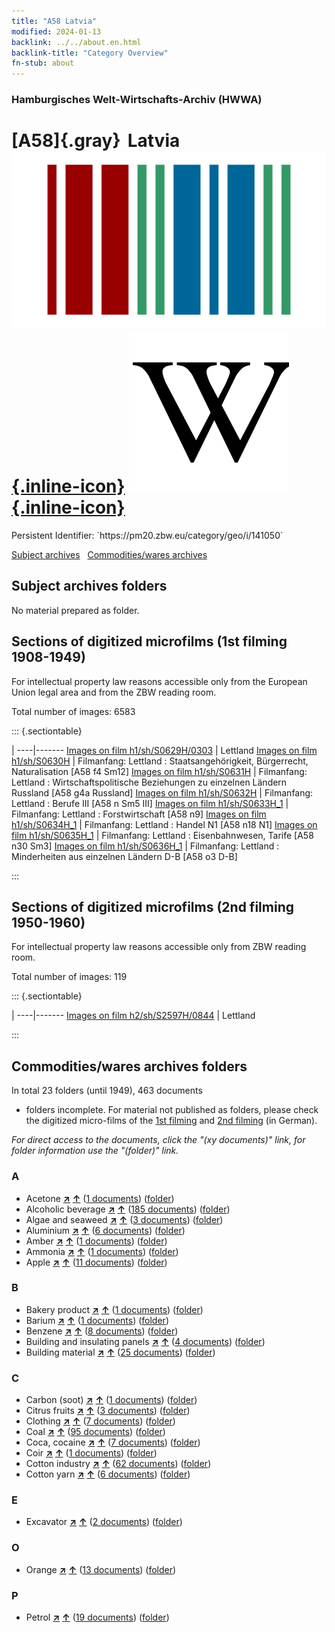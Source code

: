 ```yaml
---
title: "A58 Latvia"
modified: 2024-01-13
backlink: ../../about.en.html
backlink-title: "Category Overview"
fn-stub: about
---
```


### Hamburgisches Welt-Wirtschafts-Archiv (HWWA)

# [A58]{.gray}&#8201; Latvia &#160; [![Wikidata](/images/Wikidata-logo.svg "Wikidata"){.inline-icon}](http://www.wikidata.org/entity/Q211) [![Wikipedia](/images/Wikipedia-W.svg "Wikipedia"){.inline-icon}](https://en.wikipedia.org/wiki/Latvia)

<div class="hint">Persistent Identifier: `https://pm20.zbw.eu/category/geo/i/141050`</div>





[Subject archives](#subject-archives-folders) &#160; [Commodities/wares archives](#commoditieswares-archives-folders)




## Subject archives folders








No material prepared as folder.



<a id="filmsections" />

## Sections of digitized microfilms (1st filming 1908-1949)

<p>For intellectual property law reasons accessible only from the European Union legal area and from the ZBW reading room.</p>



<p>Total number of images: 6583</p>




::: {.sectiontable}

 | 
----|-------
<a class="btn" href="https://pm20.zbw.eu/film/h1/sh/S0629H/0303" rel="nofollow">Images on film h1/sh/S0629H/0303</a> | Lettland
<a class="btn" href="https://pm20.zbw.eu/film/h1/sh/S0630H" rel="nofollow">Images on film h1/sh/S0630H</a> | Filmanfang: Lettland : Staatsangehörigkeit, Bürgerrecht, Naturalisation [A58 f4 Sm12]
<a class="btn" href="https://pm20.zbw.eu/film/h1/sh/S0631H" rel="nofollow">Images on film h1/sh/S0631H</a> | Filmanfang: Lettland : Wirtschaftspolitische Beziehungen zu einzelnen Ländern Russland [A58 g4a Russland]
<a class="btn" href="https://pm20.zbw.eu/film/h1/sh/S0632H" rel="nofollow">Images on film h1/sh/S0632H</a> | Filmanfang: Lettland : Berufe III [A58 n Sm5 III]
<a class="btn" href="https://pm20.zbw.eu/film/h1/sh/S0633H_1" rel="nofollow">Images on film h1/sh/S0633H_1</a> | Filmanfang: Lettland : Forstwirtschaft [A58 n9]
<a class="btn" href="https://pm20.zbw.eu/film/h1/sh/S0634H_1" rel="nofollow">Images on film h1/sh/S0634H_1</a> | Filmanfang: Lettland : Handel N1 [A58 n18 N1]
<a class="btn" href="https://pm20.zbw.eu/film/h1/sh/S0635H_1" rel="nofollow">Images on film h1/sh/S0635H_1</a> | Filmanfang: Lettland : Eisenbahnwesen, Tarife [A58 n30 Sm3]
<a class="btn" href="https://pm20.zbw.eu/film/h1/sh/S0636H_1" rel="nofollow">Images on film h1/sh/S0636H_1</a> | Filmanfang: Lettland : Minderheiten aus einzelnen Ländern D-B [A58 o3 D-B]


:::




## Sections of digitized microfilms (2nd filming 1950-1960)

<p>For intellectual property law reasons accessible only from ZBW reading room.</p>



<p>Total number of images: 119</p>




::: {.sectiontable}

 | 
----|-------
<a class="btn" href="https://pm20.zbw.eu/film/h2/sh/S2597H/0844" rel="nofollow">Images on film h2/sh/S2597H/0844</a> | Lettland


:::














## Commodities/wares archives folders











In total 23 folders (until 1949), 463 documents
- folders incomplete.  For material not published as folders, please check the
digitized micro-films of the [1st filming](/film/h1_wa.de.html) and [2nd
filming](/film/h2_wa.de.html) (in German).

_For direct access to the documents, click the "(xy documents)" link, for folder information use the "(folder)" link._



### A

- Acetone [**&nearr;**](../../../ware/i/142022/about.en.html "Acetone (xXX all over the world)") [**&uarr;**](../../../ware/about.en.html#PID13-Ko03 "Ware category system") (<a href="https://pm20.zbw.eu/iiifview/folder/wa/142022,141050" title="about: Acetone : Latvia" target="_blank">1 documents</a>) ([folder](../../../../folder/wa/1420xx/142022/1410xx/141050/about.en.html))
- Alcoholic beverage [**&nearr;**](../../../ware/i/141966/about.en.html "Alcoholic beverage (xXX all over the world)") [**&uarr;**](../../../ware/about.en.html#PID20.02-Sp "Ware category system") (<a href="https://pm20.zbw.eu/iiifview/folder/wa/141966,141050" title="about: Alcoholic beverage : Latvia" target="_blank">185 documents</a>) ([folder](../../../../folder/wa/1419xx/141966/1410xx/141050/about.en.html))
- Algae and seaweed [**&nearr;**](../../../ware/i/141959/about.en.html "Algae and seaweed (xXX all over the world)") [**&uarr;**](../../../ware/about.en.html#PLW07-Mp01 "Ware category system") (<a href="https://pm20.zbw.eu/iiifview/folder/wa/141959,141050" title="about: Algae and seaweed : Latvia" target="_blank">3 documents</a>) ([folder](../../../../folder/wa/1419xx/141959/1410xx/141050/about.en.html))
- Aluminium [**&nearr;**](../../../ware/i/141969/about.en.html "Aluminium (xXX all over the world)") [**&uarr;**](../../../ware/about.en.html#PID07.01-Lm01 "Ware category system") (<a href="https://pm20.zbw.eu/iiifview/folder/wa/141969,141050" title="about: Aluminium : Latvia" target="_blank">6 documents</a>) ([folder](../../../../folder/wa/1419xx/141969/1410xx/141050/about.en.html))
- Amber [**&nearr;**](../../../ware/i/142111/about.en.html "Amber (xXX all over the world)") [**&uarr;**](../../../ware/about.en.html#PID04-Sc01 "Ware category system") (<a href="https://pm20.zbw.eu/iiifview/folder/wa/142111,141050" title="about: Amber : Latvia" target="_blank">1 documents</a>) ([folder](../../../../folder/wa/1421xx/142111/1410xx/141050/about.en.html))
- Ammonia [**&nearr;**](../../../ware/i/165930/about.en.html "Ammonia (xXX all over the world)") [**&uarr;**](../../../ware/about.en.html#PID13-Du01 "Ware category system") (<a href="https://pm20.zbw.eu/iiifview/folder/wa/165930,141050" title="about: Ammonia : Latvia" target="_blank">1 documents</a>) ([folder](../../../../folder/wa/1659xx/165930/1410xx/141050/about.en.html))
- Apple [**&nearr;**](../../../ware/i/141980/about.en.html "Apple (xXX all over the world)") [**&uarr;**](../../../ware/about.en.html#PLW04-Ob01 "Ware category system") (<a href="https://pm20.zbw.eu/iiifview/folder/wa/141980,141050" title="about: Apple : Latvia" target="_blank">11 documents</a>) ([folder](../../../../folder/wa/1419xx/141980/1410xx/141050/about.en.html))

### B

- Bakery product [**&nearr;**](../../../ware/i/142026/about.en.html "Bakery product (xXX all over the world)") [**&uarr;**](../../../ware/about.en.html#PID20-Ba "Ware category system") (<a href="https://pm20.zbw.eu/iiifview/folder/wa/142026,141050" title="about: Bakery product : Latvia" target="_blank">1 documents</a>) ([folder](../../../../folder/wa/1420xx/142026/1410xx/141050/about.en.html))
- Barium [**&nearr;**](../../../ware/i/142042/about.en.html "Barium (xXX all over the world)") [**&uarr;**](../../../ware/about.en.html#PID07.01-Lm02 "Ware category system") (<a href="https://pm20.zbw.eu/iiifview/folder/wa/142042,141050" title="about: Barium : Latvia" target="_blank">1 documents</a>) ([folder](../../../../folder/wa/1420xx/142042/1410xx/141050/about.en.html))
- Benzene [**&nearr;**](../../../ware/i/142110/about.en.html "Benzene (xXX all over the world)") [**&uarr;**](../../../ware/about.en.html#PID13-Ko04 "Ware category system") (<a href="https://pm20.zbw.eu/iiifview/folder/wa/142110,141050" title="about: Benzene : Latvia" target="_blank">8 documents</a>) ([folder](../../../../folder/wa/1421xx/142110/1410xx/141050/about.en.html))
- Building and insulating panels [**&nearr;**](../../../ware/i/142083/about.en.html "Building and insulating panels (xXX all over the world)") [**&uarr;**](../../../ware/about.en.html#PID22-Bf01 "Ware category system") (<a href="https://pm20.zbw.eu/iiifview/folder/wa/142083,141050" title="about: Building and insulating panels : Latvia" target="_blank">4 documents</a>) ([folder](../../../../folder/wa/1420xx/142083/1410xx/141050/about.en.html))
- Building material [**&nearr;**](../../../ware/i/142086/about.en.html "Building material (xXX all over the world)") [**&uarr;**](../../../ware/about.en.html#PID22-Bs "Ware category system") (<a href="https://pm20.zbw.eu/iiifview/folder/wa/142086,141050" title="about: Building material : Latvia" target="_blank">25 documents</a>) ([folder](../../../../folder/wa/1420xx/142086/1410xx/141050/about.en.html))

### C

- Carbon (soot) [**&nearr;**](../../../ware/i/143123/about.en.html "Carbon (soot) (xXX all over the world)") [**&uarr;**](../../../ware/about.en.html#PRB02.01-Ru "Ware category system") (<a href="https://pm20.zbw.eu/iiifview/folder/wa/143123,141050" title="about: Carbon (soot) : Latvia" target="_blank">1 documents</a>) ([folder](../../../../folder/wa/1431xx/143123/1410xx/141050/about.en.html))
- Citrus fruits [**&nearr;**](../../../ware/i/141948/about.en.html "Citrus fruits (xXX all over the world)") [**&uarr;**](../../../ware/about.en.html#PLW04-Zs "Ware category system") (<a href="https://pm20.zbw.eu/iiifview/folder/wa/141948,141050" title="about: Citrus fruits : Latvia" target="_blank">3 documents</a>) ([folder](../../../../folder/wa/1419xx/141948/1410xx/141050/about.en.html))
- Clothing [**&nearr;**](../../../ware/i/142106/about.en.html "Clothing (xXX all over the world)") [**&uarr;**](../../../ware/about.en.html#PID19-Bk "Ware category system") (<a href="https://pm20.zbw.eu/iiifview/folder/wa/142106,141050" title="about: Clothing : Latvia" target="_blank">7 documents</a>) ([folder](../../../../folder/wa/1421xx/142106/1410xx/141050/about.en.html))
- Coal [**&nearr;**](../../../ware/i/143120/about.en.html "Coal (xXX all over the world)") [**&uarr;**](../../../ware/about.en.html#PRB02.01 "Ware category system") (<a href="https://pm20.zbw.eu/iiifview/folder/wa/143120,141050" title="about: Coal : Latvia" target="_blank">95 documents</a>) ([folder](../../../../folder/wa/1431xx/143120/1410xx/141050/about.en.html))
- Coca, cocaine [**&nearr;**](../../../ware/i/143124/about.en.html "Coca, cocaine (xXX all over the world)") [**&uarr;**](../../../ware/about.en.html#PID04-Dr05 "Ware category system") (<a href="https://pm20.zbw.eu/iiifview/folder/wa/143124,141050" title="about: Coca, cocaine : Latvia" target="_blank">7 documents</a>) ([folder](../../../../folder/wa/1431xx/143124/1410xx/141050/about.en.html))
- Coir [**&nearr;**](../../../ware/i/143125/about.en.html "Coir (xXX all over the world)") [**&uarr;**](../../../ware/about.en.html#PID19-Nf11 "Ware category system") (<a href="https://pm20.zbw.eu/iiifview/folder/wa/143125,141050" title="about: Coir : Latvia" target="_blank">1 documents</a>) ([folder](../../../../folder/wa/1431xx/143125/1410xx/141050/about.en.html))
- Cotton industry [**&nearr;**](../../../ware/i/142091/about.en.html "Cotton industry (xXX all over the world)") [**&uarr;**](../../../ware/about.en.html#PID19-Bw01 "Ware category system") (<a href="https://pm20.zbw.eu/iiifview/folder/wa/142091,141050" title="about: Cotton industry : Latvia" target="_blank">62 documents</a>) ([folder](../../../../folder/wa/1420xx/142091/1410xx/141050/about.en.html))
- Cotton yarn [**&nearr;**](../../../ware/i/196460/about.en.html "Cotton yarn (xXX all over the world)") [**&uarr;**](../../../ware/about.en.html#PID19-Nf02 "Ware category system") (<a href="https://pm20.zbw.eu/iiifview/folder/wa/196460,141050" title="about: Cotton yarn : Latvia" target="_blank">6 documents</a>) ([folder](../../../../folder/wa/1964xx/196460/1410xx/141050/about.en.html))

### E

- Excavator [**&nearr;**](../../../ware/i/142028/about.en.html "Excavator (xXX all over the world)") [**&uarr;**](../../../ware/about.en.html#PID09.02-Nf01 "Ware category system") (<a href="https://pm20.zbw.eu/iiifview/folder/wa/142028,141050" title="about: Excavator : Latvia" target="_blank">2 documents</a>) ([folder](../../../../folder/wa/1420xx/142028/1410xx/141050/about.en.html))

### O

- Orange [**&nearr;**](../../../ware/i/141981/about.en.html "Orange (xXX all over the world)") [**&uarr;**](../../../ware/about.en.html#PLW04-Zs01 "Ware category system") (<a href="https://pm20.zbw.eu/iiifview/folder/wa/141981,141050" title="about: Orange : Latvia" target="_blank">13 documents</a>) ([folder](../../../../folder/wa/1419xx/141981/1410xx/141050/about.en.html))

### P

- Petrol [**&nearr;**](../../../ware/i/142108/about.en.html "Petrol (xXX all over the world)") [**&uarr;**](../../../ware/about.en.html#PID13.02-Ks02 "Ware category system") (<a href="https://pm20.zbw.eu/iiifview/folder/wa/142108,141050" title="about: Petrol : Latvia" target="_blank">19 documents</a>) ([folder](../../../../folder/wa/1421xx/142108/1410xx/141050/about.en.html))




